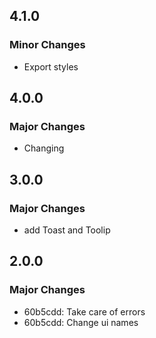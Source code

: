 ## 4.1.0

### Minor Changes

- Export styles

## 4.0.0

### Major Changes

- Changing

## 3.0.0

### Major Changes

- add Toast and Toolip

## 2.0.0

### Major Changes

- 60b5cdd: Take care of errors
- 60b5cdd: Change ui names

